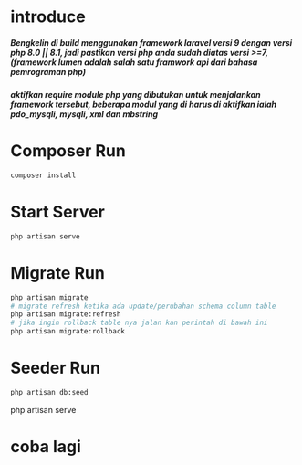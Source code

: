 # introduce

<h5>Bengkelin di build menggunakan framework laravel versi 9 dengan versi php 8.0 || 8.1, jadi pastikan versi php anda sudah diatas versi >=7, (framework lumen adalah salah satu framwork api dari bahasa pemrograman php) </h5>

<h5>
aktifkan require module php yang dibutukan untuk menjalankan framework tersebut, beberapa modul yang di harus di aktifkan ialah pdo_mysqli, mysqli, xml  dan mbstring 
</h5>

# Composer Run

```Bash
composer install
```

# Start Server

```Bash
php artisan serve
```

# Migrate Run

```Bash
php artisan migrate
# migrate refresh ketika ada update/perubahan schema column table
php artisan migrate:refresh
# jika ingin rollback table nya jalan kan perintah di bawah ini
php artisan migrate:rollback

```

# Seeder Run

```Bash
php artisan db:seed
```

php artisan serve

# coba lagi
